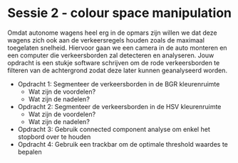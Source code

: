 # Sessie 2 - colour space manipulation

Omdat autonome wagens heel erg in de opmars zijn willen we dat deze wagens zich ook aan de verkeersregels houden zoals de maximaal toegelaten snelheid. Hiervoor gaan we een camera in de auto monteren en een computer die verkeersborden zal detecteren en analyseren. Jouw opdracht is een stukje software schrijven om de rode verkeersborden te filteren van de achtergrond zodat deze later kunnen geanalyseerd worden.

* Opdracht 1: Segmenteer de verkeersborden in de BGR kleurenruimte
   - Wat zijn de voordelen?
   - Wat zijn de nadelen?
* Opdracht 2: Segmenteer de verkeersborden in de HSV kleurenruimte
   - Wat zijn de voordelen?
   - Wat zijn de nadelen?
* Opdracht 3: Gebruik connected component analyse om enkel het stopbord over te houden
* Opdracht 4: Gebruik een trackbar om de optimale threshold waardes te bepalen


